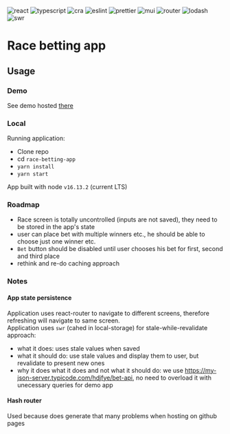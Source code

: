 ![react](https://img.shields.io/badge/React-v17-blue)
![typescript](https://img.shields.io/badge/typescript-blue)
![cra](https://img.shields.io/badge/create--react--app-blue)
![eslint](https://img.shields.io/badge/eslint-blue)
![prettier](https://img.shields.io/badge/prettier-blue)
![mui](https://img.shields.io/badge/MUI-yellowgreen)
![router](https://img.shields.io/badge/react--router-yellowgreen)
![lodash](https://img.shields.io/badge/lodash-yellowgreen)
![swr](https://img.shields.io/badge/swr-yellowgreen)

# Race betting app

## Usage

### Demo

See demo hosted [there](https://arkadiuszpasek.github.io/race-betting-app)

### Local

Running application:

- Clone repo
- cd `race-betting-app`
- `yarn install`
- `yarn start`

App built with node `v16.13.2` (current LTS)

### Roadmap

- Race screen is totally uncontrolled (inputs are not saved), they need to be stored in the app's state
- user can place bet with multiple winners etc., he should be able to choose just one winner etc.
- `Bet` button should be disabled until user chooses his bet for first, second and third place
- rethink and re-do caching approach

### Notes

#### App state persistence

Application uses react-router to navigate to different screens, therefore refreshing will navigate to same screen.  
Application uses `swr` (cahed in local-storage) for stale-while-revalidate approach:

- what it does: uses stale values when saved
- what it should do: use stale values and display them to user, but revalidate to present new ones
- why it does what it does and not what it should do: we use https://my-json-server.typicode.com/hdjfye/bet-api, no need to overload it with unecessary queries for demo app

#### Hash router
Used because does generate that many problems when hosting on github pages